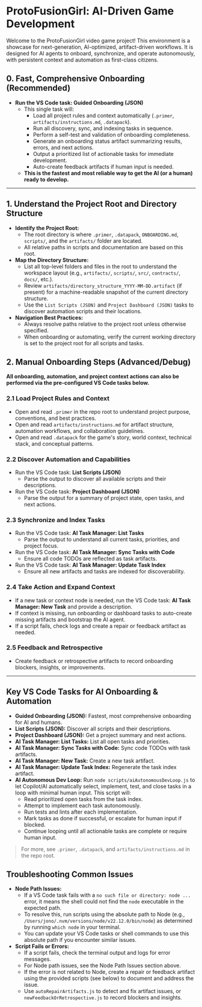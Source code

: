 # ProtoFusionGirl: AI-Driven Game Development

Welcome to the ProtoFusionGirl video game project! This environment is a showcase for next-generation, AI-optimized, artifact-driven workflows. It is designed for AI agents to onboard, synchronize, and operate autonomously, with persistent context and automation as first-class citizens.

## 0. Fast, Comprehensive Onboarding (Recommended)

- **Run the VS Code task: Guided Onboarding (JSON)**
  - This single task will:
    - Load all project rules and context automatically (`.primer`, `artifacts/instructions.md`, `.datapack`).
    - Run all discovery, sync, and indexing tasks in sequence.
    - Perform a self-test and validation of onboarding completeness.
    - Generate an onboarding status artifact summarizing results, errors, and next actions.
    - Output a prioritized list of actionable tasks for immediate development.
    - Auto-create feedback artifacts if human input is needed.
  - **This is the fastest and most reliable way to get the AI (or a human) ready to develop.**

---

## 1. Understand the Project Root and Directory Structure

- **Identify the Project Root:**
  - The root directory is where `.primer`, `.datapack`, `ONBOARDING.md`, `scripts/`, and the `artifacts/` folder are located.
  - All relative paths in scripts and documentation are based on this root.
- **Map the Directory Structure:**
  - List all top-level folders and files in the root to understand the workspace layout (e.g., `artifacts/`, `scripts/`, `src/`, `contracts/`, `docs/`, etc.).
  - Review `artifacts/directory_structure_YYYY-MM-DD.artifact` (if present) for a machine-readable snapshot of the current directory structure.
  - Use the `List Scripts (JSON)` and `Project Dashboard (JSON)` tasks to discover automation scripts and their locations.
- **Navigation Best Practices:**
  - Always resolve paths relative to the project root unless otherwise specified.
  - When onboarding or automating, verify the current working directory is set to the project root for all scripts and tasks.

## 2. Manual Onboarding Steps (Advanced/Debug)

**All onboarding, automation, and project context actions can also be performed via the pre-configured VS Code tasks below.**

### 2.1 Load Project Rules and Context
- Open and read `.primer` in the repo root to understand project purpose, conventions, and best practices.
- Open and read `artifacts/instructions.md` for artifact structure, automation workflows, and collaboration guidelines.
- Open and read `.datapack` for the game's story, world context, technical stack, and conceptual patterns.

### 2.2 Discover Automation and Capabilities
- Run the VS Code task: **List Scripts (JSON)**
  - Parse the output to discover all available scripts and their descriptions.
- Run the VS Code task: **Project Dashboard (JSON)**
  - Parse the output for a summary of project state, open tasks, and next actions.

### 2.3 Synchronize and Index Tasks
- Run the VS Code task: **AI Task Manager: List Tasks**
  - Parse the output to understand all current tasks, priorities, and project focus.
- Run the VS Code task: **AI Task Manager: Sync Tasks with Code**
  - Ensure all code TODOs are reflected as task artifacts.
- Run the VS Code task: **AI Task Manager: Update Task Index**
  - Ensure all new artifacts and tasks are indexed for discoverability.

### 2.4 Take Action and Expand Context
- If a new task or context node is needed, run the VS Code task: **AI Task Manager: New Task** and provide a description.
- If context is missing, run onboarding or dashboard tasks to auto-create missing artifacts and bootstrap the AI agent.
- If a script fails, check logs and create a repair or feedback artifact as needed.

### 2.5 Feedback and Retrospective
- Create feedback or retrospective artifacts to record onboarding blockers, insights, or improvements.

---

## Key VS Code Tasks for AI Onboarding & Automation

- **Guided Onboarding (JSON):** Fastest, most comprehensive onboarding for AI and humans.
- **List Scripts (JSON):** Discover all scripts and their descriptions.
- **Project Dashboard (JSON):** Get a project summary and next actions.
- **AI Task Manager: List Tasks:** List all open tasks and priorities.
- **AI Task Manager: Sync Tasks with Code:** Sync code TODOs with task artifacts.
- **AI Task Manager: New Task:** Create a new task artifact.
- **AI Task Manager: Update Task Index:** Regenerate the task index artifact.
- **AI Autonomous Dev Loop:** Run `node scripts/aiAutonomousDevLoop.js` to let Copilot/AI automatically select, implement, test, and close tasks in a loop with minimal human input. This script will:
  - Read prioritized open tasks from the task index.
  - Attempt to implement each task autonomously.
  - Run tests and lints after each implementation.
  - Mark tasks as done if successful, or escalate for human input if blocked.
  - Continue looping until all actionable tasks are complete or require human input.

> For more, see `.primer`, `.datapack`, and `artifacts/instructions.md` in the repo root.

## Troubleshooting Common Issues

- **Node Path Issues:**
  - If a VS Code task fails with a `no such file or directory: node ...` error, it means the shell could not find the `node` executable in the expected path.
  - To resolve this, run scripts using the absolute path to Node (e.g., `/Users/jono/.nvm/versions/node/v22.12.0/bin/node`) as determined by running `which node` in your terminal.
  - You can update your VS Code tasks or shell commands to use this absolute path if you encounter similar issues.
- **Script Fails or Errors:**
  - If a script fails, check the terminal output and logs for error messages.
  - For Node path issues, see the Node Path Issues section above.
  - If the error is not related to Node, create a repair or feedback artifact using the provided scripts (see below) to document and address the issue.
  - Use `autoRepairArtifacts.js` to detect and fix artifact issues, or `newFeedbackOrRetrospective.js` to record blockers and insights.
